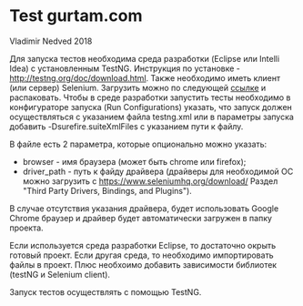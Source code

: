 # Test gurtam.com
Vladimir Nedved 2018

Для запуска тестов необходима среда разработки (Eclipse или Intelli Idea) с установленным TestNG. Инструкция по установке - http://testng.org/doc/download.html.
Также необходимо иметь клиент (или сервер) Selenium. Загрузить можно по следующей [ссылке](https://goo.gl/1XafuS) и распаковать.
Чтобы в среде разработки запустить тесты необходимо в конфигураторе запуска (Run Configurations) указать, что запуск должен осуществляться с указанием файла testng.xml или в параметры запуска добавить -Dsurefire.suiteXmlFiles с указанием пути к файлу.

В файле есть 2 параметра, которые опционально можно указать:
- browser - имя браузера (может быть chrome или firefox);
- driver_path - путь к файду драйвера (драйверы для необходимой ОС можно загрузить с https://www.seleniumhq.org/download/ Раздел "Third Party Drivers, Bindings, and Plugins").

В случае отсутствия указания драйвера, будет использовать Google Chrome браузер и драйвер будет автоматически загружен в папку проекта.

Если используется среда разработки Eclipse, то достаточно окрыть готовый проект. Если другая среда, то необходимо импортировать файлы в проект. Плюс необхоимо добавить зависимости библиотек (testNG и Selenium client).

Запуск тестов осуществлять с помощью TestNG.
